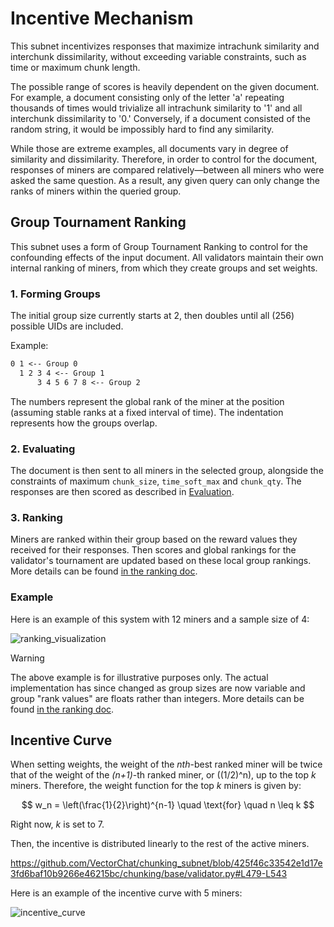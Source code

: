# Incentive Mechanism

This subnet incentivizes responses that maximize intrachunk similarity and interchunk dissimilarity, without exceeding variable constraints, such as time or maximum chunk length.

The possible range of scores is heavily dependent on the given document. For example, a document consisting only of the letter 'a' repeating thousands of times would trivialize all intrachunk similarity to '1' and all interchunk dissimilarity to '0.' Conversely, if a document consisted of the random string, it would be impossibly hard to find any similarity.

While those are extreme examples, all documents vary in degree of similarity and dissimilarity. Therefore, in order to control for the document, responses of miners are compared relatively—between all miners who were asked the same question. As a result, any given query can only change the ranks of miners within the queried group.

## Group Tournament Ranking

This subnet uses a form of Group Tournament Ranking to control for the confounding effects of the input document. All validators maintain their own internal ranking of miners, from which they create groups and set weights.

### 1. Forming Groups

The initial group size currently starts at 2, then doubles until all (256) possible UIDs are included.

Example:

```txt
0 1 <-- Group 0
  1 2 3 4 <-- Group 1
      3 4 5 6 7 8 <-- Group 2
```

The numbers represent the global rank of the miner at the position (assuming stable ranks at a fixed interval of time). The indentation represents how the groups overlap.

### 2. Evaluating

The document is then sent to all miners in the selected group, alongside the constraints of maximum `chunk_size`, `time_soft_max` and `chunk_qty`. The responses are then scored as described in [Evaluation](./evaluation.md).

### 3. Ranking

Miners are ranked within their group based on the reward values they received for their responses. Then scores and global rankings for the validator's tournament are updated based on these local group rankings. More details can be found [in the ranking doc](./ranking/ranking.md).

### Example

Here is an example of this system with 12 miners and a sample size of 4:

![ranking_visualization](../assets/ranking_visualization.png)

> [!WARNING]
> The above example is for illustrative purposes only. The actual implementation has since changed as group sizes are now variable and group "rank values" are floats rather than integers. More details can be found [in the ranking doc](./ranking/ranking.md).

## Incentive Curve

When setting weights, the weight of the _nth_-best ranked miner will be twice that of the weight of the _(n+1)_-th ranked miner, or \((1/2)^n\), up to the top _k_ miners. Therefore, the weight function for the top _k_ miners is given by:

$$
w_n = \left(\frac{1}{2}\right)^{n-1} \quad \text{for} \quad n \leq k
$$

Right now, _k_ is set to 7.

Then, the incentive is distributed linearly to the rest of the active miners.

https://github.com/VectorChat/chunking_subnet/blob/425f46c33542e1d17e3fd6baf10b9266e46215bc/chunking/base/validator.py#L479-L543

Here is an example of the incentive curve with 5 miners:

![incentive_curve](../assets/incentive_curve.png)
